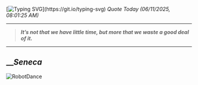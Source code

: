 [![Typing SVG](https://readme-typing-svg.herokuapp.com?font=Press+Start+2P&color=C2F784&size=35&width=900&height=100&lines=Hello+World%2C+I'm+Hung+!)](https://git.io/typing-svg) 
_Quote Today (06/11/2025, 08:01:25 AM)_
___
>**_It’s not that we have little time, but more that we waste a good deal of it._**
___

## __**_Seneca_**

![RobotDance](src/assets/images/robot-dancing-dribble.gif?style=center)
